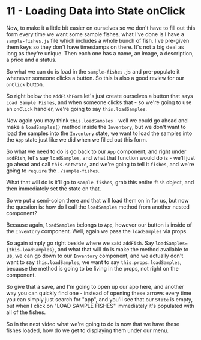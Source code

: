 # 11 - Loading Data into State onClick

Now, to make it a little bit easier on ourselves so we don't have to fill out this form every time we want some sample fishes, what I've done is I have a `sample-fishes.js` file which includes a whole bunch of fish.  I've pre-given them keys so they don't have timestamps on there.  It's not a big deal as long as they're unique.  Then each one has a name, an image, a description, a price and a status.

So what we can do is load in the `sample-fishes.js` and pre-populate it whenever someone clicks a button.  So this is also a good review for our `onClick` button.

So right below the `addFishForm` let's just create ourselves a button that says `Load Sample Fishes`, and when someone clicks that - so we're going to use an `onClick` handler, we're going to say `this.loadSamples`.

Now again you may think `this.loadSamples` - well we could go ahead and make a `loadSamples()` method inside the `Inventory`, but we don't want to load the samples into the `Inventory` state, we want to load the samples into the `App` state just like we did when we filled out this form.

So what we need to do is go back to our `App` component, and right under `addFish`, let's say `loadSamples`, and what that function would do is - we'll just go ahead and call `this.setState`, and we're going to tell it `fishes`, and we're going to `require` the `./sample-fishes`.

What that will do is it'll go to `sample-fishes`, grab this entire `fish` object, and then immediately set the state on that.

So we put a semi-colon there and that will load them on in for us, but now the question is: how do I call the `loadSamples` method from another nested component?

Because again, `loadSamples` belongs to `App`, however our button is inside of the `Inventory` component.  Well, again we pass the `loadSamples` via props.

So again simply go right beside where we said `addFish`.   Say `loadSamples={this.loadSamples}`, and what that will do is make the method available to us, we can go down to our `Inventory` component, and we actually don't want to say `this.loadSamples`, we want to say `this.props.loadSamples`, because the method is going to be living in the props, not right on the component.

So give that a save, and I'm going to open up our app here, and another way you can quickly find one - instead of opening these arrows every time you can simply just search for "app", and you'll see that our `State` is empty, but when I click on "LOAD SAMPLE FISHES" immediately it's populated with all of the fishes.

So in the next video what we're going to do is now that we have these fishes loaded, how do we get to displaying them under our menu.